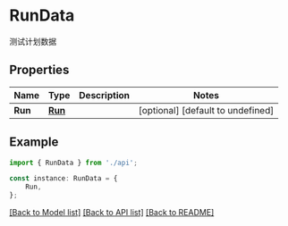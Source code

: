 # RunData

测试计划数据

## Properties

Name | Type | Description | Notes
------------ | ------------- | ------------- | -------------
**Run** | [**Run**](Run.md) |  | [optional] [default to undefined]

## Example

```typescript
import { RunData } from './api';

const instance: RunData = {
    Run,
};
```

[[Back to Model list]](../README.md#documentation-for-models) [[Back to API list]](../README.md#documentation-for-api-endpoints) [[Back to README]](../README.md)
